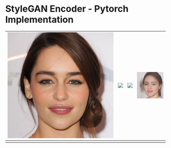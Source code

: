 # StyleGAN Encoder - Pytorch Implementation
| <img src="assets/images/test_01/test_01.png">  | <img src="assets/images/test_01/test_01_optimization.gif">  | <img src="assets/images/test_01/gender/test_01_w_to_m.gif">  | <img src="assets/images/test_01/pose/test_01_pose.gif">  |
|---|---|---|---|
|   |   |   |   |
